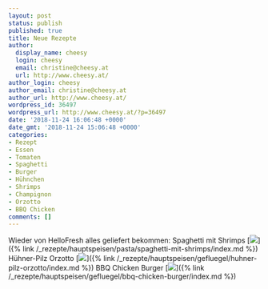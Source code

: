 ```yaml
---
layout: post
status: publish
published: true
title: Neue Rezepte
author:
  display_name: cheesy
  login: cheesy
  email: christine@cheesy.at
  url: http://www.cheesy.at/
author_login: cheesy
author_email: christine@cheesy.at
author_url: http://www.cheesy.at/
wordpress_id: 36497
wordpress_url: http://www.cheesy.at/?p=36497
date: '2018-11-24 16:06:48 +0000'
date_gmt: '2018-11-24 15:06:48 +0000'
categories:
- Rezept
- Essen
- Tomaten
- Spaghetti
- Burger
- Hühnchen
- Shrimps
- Champignon
- Orzotto
- BBQ Chicken
comments: []
---
```

Wieder von HelloFresh alles geliefert bekommen:
Spaghetti mit Shrimps
[![](http://www.cheesy.at/wp-content/uploads/SpaghettiMitShrimps-3.jpg)]({% link /_rezepte/hauptspeisen/pasta/spaghetti-mit-shrimps/index.md %})
Hühner-Pilz Orzotto
[![](http://www.cheesy.at/wp-content/uploads/Hühner-Pilz-Orzotto2.jpg)]({% link /_rezepte/hauptspeisen/gefluegel/huhner-pilz-orzotto/index.md %})
BBQ Chicken Burger
[![](http://www.cheesy.at/wp-content/uploads/BBQChickenBurger-2.jpg)]({% link /_rezepte/hauptspeisen/gefluegel/bbq-chicken-burger/index.md %})
